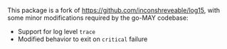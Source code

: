 This package is a fork of https://github.com/inconshreveable/log15, with some
minor modifications required by the go-MAY codebase:

 * Support for log level `trace`
 * Modified behavior to exit on `critical` failure

